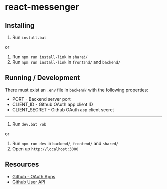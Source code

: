 # react-messenger

## Installing

1. Run `install.bat`

or

1. Run `npm run install-link` in `shared/`
2. Run `npm run install-link` in `frontend/` and `backend/`

## Running / Development

There must exist an `.env` file in `backend/` with the following properties:
- PORT - Backend server port
- CLIENT_ID - Github OAuth app client ID
- CLIENT_SECRET - Github OAuth app client secret

---

1. Run `dev.bat /ob`

or

1. Run `npm run dev` in `backend/`, `frontend/` and `shared/`
2. Open up `http://localhost:3000`

## Resources

- [Github - OAuth Apps](https://docs.github.com/en/apps/oauth-apps)
- [Github User API](https://docs.github.com/en/rest/users?apiVersion=2022-11-28)
